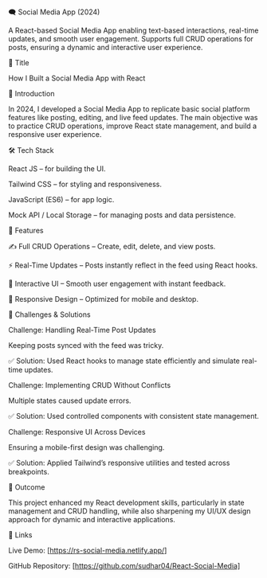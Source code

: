 🗨️ Social Media App (2024)

A React-based Social Media App enabling text-based interactions, real-time updates, and smooth user engagement. Supports full CRUD operations for posts, ensuring a dynamic and interactive user experience.

📌 Title

How I Built a Social Media App with React

📝 Introduction

In 2024, I developed a Social Media App to replicate basic social platform features like posting, editing, and live feed updates. The main objective was to practice CRUD operations, improve React state management, and build a responsive user experience.

🛠️ Tech Stack

React JS – for building the UI.

Tailwind CSS – for styling and responsiveness.

JavaScript (ES6) – for app logic.

Mock API / Local Storage – for managing posts and data persistence.

🔨 Features

✍️ Full CRUD Operations – Create, edit, delete, and view posts.

⚡ Real-Time Updates – Posts instantly reflect in the feed using React hooks.

💬 Interactive UI – Smooth user engagement with instant feedback.

📱 Responsive Design – Optimized for mobile and desktop.

🧩 Challenges & Solutions

Challenge: Handling Real-Time Post Updates

Keeping posts synced with the feed was tricky.

✅ Solution: Used React hooks to manage state efficiently and simulate real-time updates.

Challenge: Implementing CRUD Without Conflicts

Multiple states caused update errors.

✅ Solution: Used controlled components with consistent state management.

Challenge: Responsive UI Across Devices

Ensuring a mobile-first design was challenging.

✅ Solution: Applied Tailwind’s responsive utilities and tested across breakpoints.

🎯 Outcome

This project enhanced my React development skills, particularly in state management and CRUD handling, while also sharpening my UI/UX design approach for dynamic and interactive applications.

🔗 Links

Live Demo: [https://rs-social-media.netlify.app/]

GitHub Repository: [https://github.com/sudhar04/React-Social-Media]
